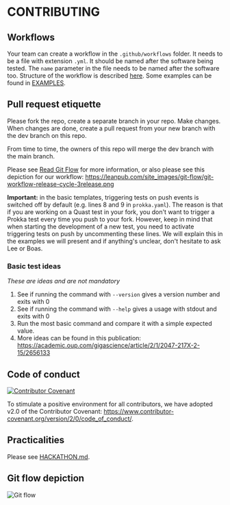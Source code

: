 # CONTRIBUTING

## Workflows

Your team can create a workflow in the `.github/workflows` folder.
It needs to be a file with extension `.yml`.
It should be named after the software being tested.
The `name` parameter in the file needs to be named after the software too.
Structure of the workflow is described [here](https://docs.github.com/en/free-pro-team@latest/actions/learn-github-actions/introduction-to-github-actions). Some examples can be found in [EXAMPLES](EXAMPLES.md).

## Pull request etiquette

Please fork the repo, create a separate branch in your repo.
Make changes.
When changes are done, create a pull request from your new branch with the dev branch on this repo.

From time to time, the owners of this repo will merge the dev branch with the main branch.

Please see [Read Git Flow](https://leanpub.com/git-flow/read#leanpub-auto-git-flow-example) for more information,
or also please see this depiction for our workflow: https://leanpub.com/site_images/git-flow/git-workflow-release-cycle-3release.png

**Important:** in the basic templates, triggering tests on push events is switched off by default (e.g. lines 8 and 9 in `prokka.yaml`).
The reason is that if you are working on a Quast test in your fork, you don't want to trigger a Prokka test every time you push to your fork.
However, keep in mind that when starting the development of a new test, you need to activate triggering tests on push by uncommenting these lines.
We will explain this in the examples we will present and if anything's unclear, don't hesitate to ask Lee or Boas.

### Basic test ideas

_These are ideas and are not mandatory_

1. See if running the command with `--version` gives a version number and exits with 0
2. See if running the command with `--help` gives a usage with stdout and exits with 0
3. Run the most basic command and compare it with a simple expected value.
4. More ideas can be found in this publication: https://academic.oup.com/gigascience/article/2/1/2047-217X-2-15/2656133

## Code of conduct

[![Contributor Covenant](https://img.shields.io/badge/Contributor%20Covenant-v2.0%20adopted-ff69b4.svg)](code_of_conduct.md)

To stimulate a positive environment for all contributors, we have adopted v2.0 of the Contributor Covenant: https://www.contributor-covenant.org/version/2/0/code_of_conduct/.

## Practicalities

Please see [HACKATHON.md](HACKATHON.md).

## Git flow depiction

![Git flow](https://leanpub.com/site_images/git-flow/git-workflow-release-cycle-3release.png)
